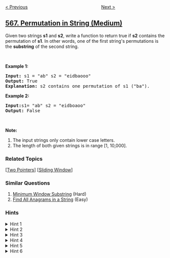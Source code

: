 <!--|This file generated by command(leetcode description); DO NOT EDIT.    |-->
<!--+----------------------------------------------------------------------+-->
<!--|@author    openset <openset.wang@gmail.com>                           |-->
<!--|@link      https://github.com/openset                                 |-->
<!--|@home      https://github.com/openset/leetcode                        |-->
<!--+----------------------------------------------------------------------+-->

[< Previous](https://github.com/openset/leetcode/tree/master/problems/reshape-the-matrix "Reshape the Matrix")
　　　　　　　　　　　　　　　　
[Next >](https://github.com/openset/leetcode/tree/master/problems/maximum-vacation-days "Maximum Vacation Days")

## [567. Permutation in String (Medium)](https://leetcode.com/problems/permutation-in-string "字符串的排列")

<p>Given two strings <b>s1</b> and <b>s2</b>, write a function to return true if <b>s2</b> contains the permutation of <b>s1</b>. In other words, one of the first string&#39;s permutations is the <b>substring</b> of the second string.</p>

<p>&nbsp;</p>

<p><b>Example 1:</b></p>

<pre>
<b>Input: </b>s1 = &quot;ab&quot; s2 = &quot;eidbaooo&quot;
<b>Output: </b>True
<b>Explanation:</b> s2 contains one permutation of s1 (&quot;ba&quot;).
</pre>

<p><b>Example 2:</b></p>

<pre>
<b>Input:</b>s1= &quot;ab&quot; s2 = &quot;eidboaoo&quot;
<b>Output:</b> False
</pre>

<p>&nbsp;</p>

<p><b>Note:</b></p>

<ol>
	<li>The input strings only contain lower case letters.</li>
	<li>The length of both given strings is in range [1, 10,000].</li>
</ol>

### Related Topics
  [[Two Pointers](https://github.com/openset/leetcode/tree/master/tag/two-pointers/README.md)]
  [[Sliding Window](https://github.com/openset/leetcode/tree/master/tag/sliding-window/README.md)]

### Similar Questions
  1. [Minimum Window Substring](https://github.com/openset/leetcode/tree/master/problems/minimum-window-substring) (Hard)
  1. [Find All Anagrams in a String](https://github.com/openset/leetcode/tree/master/problems/find-all-anagrams-in-a-string) (Easy)

### Hints
<details>
<summary>Hint 1</summary>
Obviously, brute force will result in TLE. Think of something else.
</details>

<details>
<summary>Hint 2</summary>
How will you check whether one string is a permutation of another string?
</details>

<details>
<summary>Hint 3</summary>
One way is to sort the string and then compare. But, Is there a better way?
</details>

<details>
<summary>Hint 4</summary>
If one string is a permutation of another string then they must one common metric. What is that?
</details>

<details>
<summary>Hint 5</summary>
Both strings must have same character frequencies, if  one is permutation of another. Which data structure should be used to store frequencies?
</details>

<details>
<summary>Hint 6</summary>
What about hash table?  An array of size 26?
</details>
